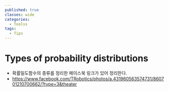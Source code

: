 ```yaml
---
published: true
classes: wide
categories:
  - Toolss
tags:
  - Tips
---
```


# Types of probability distributions

- 확률밀도함수의 종류를 정리한 페이스북 링크가 있어 정리한다.
- https://www.facebook.com/TRobotics/photos/a.431960563574731/860701210700662/?type=3&theater
